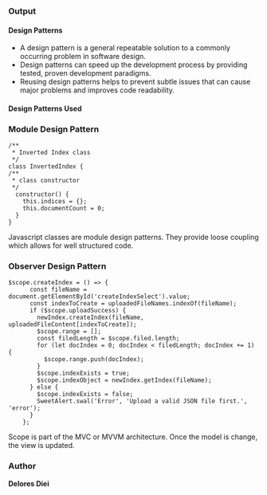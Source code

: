### Output 
#### Design Patterns
* A design pattern is a general repeatable solution to a commonly occurring problem in software design.
* Design patterns can speed up the development process by providing tested, proven development paradigms.
* Reusing design patterns helps to prevent subtle issues that can cause major problems and improves code readability.

#### Design Patterns Used
### Module Design Pattern

``` 
/**
 * Inverted Index class
 */
class InvertedIndex {
/**
 * class constructor
 */
  constructor() {
    this.indices = {};
    this.documentCount = 0;
  }
}
```
Javascript classes are module design patterns. They provide loose coupling which allows for well structured code.

### Observer Design Pattern
``` 
$scope.createIndex = () => {
      const fileName = document.getElementById('createIndexSelect').value;
      const indexToCreate = uploadedFileNames.indexOf(fileName);
      if ($scope.uploadSuccess) {
        newIndex.createIndex(fileName, uploadedFileContent[indexToCreate]);
        $scope.range = [];
        const filedLength = $scope.filed.length;
        for (let docIndex = 0; docIndex < filedLength; docIndex += 1) {
          $scope.range.push(docIndex);
        }
        $scope.indexExists = true;
        $scope.indexObject = newIndex.getIndex(fileName);
      } else {
        $scope.indexExists = false;
        SweetAlert.swal('Error', 'Upload a valid JSON file first.', 'error');
      }
    };
```
Scope is part of the MVC or MVVM architecture. Once the model is change, the view is updated.
### Author
 **Delores Diei**